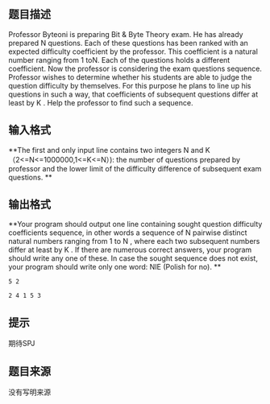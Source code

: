 


## 题目描述
Professor Byteoni is preparing Bit & Byte Theory exam. He has already prepared N questions. Each of these questions has been ranked with an expected difficulty coefficient by the professor. This coefficient is a natural number ranging from 1 toN. Each of the questions holds a different coefficient. 
Now the professor is considering the exam questions sequence. Professor wishes to determine whether his students are able to judge the question difficulty by themselves. For this purpose he plans to line up his questions in such a way, that coefficients of subsequent questions differ at least by K . Help the professor to find such a sequence. 
## 输入格式
**The first and only input line contains two integers N and K （2<=N<=1000000,1<=K<=N）): the number of questions prepared by professor and the lower limit of the difficulty difference of subsequent exam questions. 
** 
## 输出格式
**Your program should output one line containing sought question difficulty coefficients sequence, in other words a sequence of N pairwise distinct natural numbers ranging from 1 to N , where each two subsequent numbers differ at least by K . If there are numerous correct answers, your program should write any one of these. In case the sought sequence does not exist, your program should write only one word: NIE (Polish for no). 
** 

```input1
5 2

```

```output1
2 4 1 5 3
```

## 提示
期待SPJ
## 题目来源
没有写明来源


